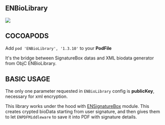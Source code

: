 ## ENBioLibrary

![](https://badgen.net/badge/stable/1.3.10/blue)

## COCOAPODS

Add `pod 'ENBioLibrary', '1.3.10'` to your **PodFile**

It's the bridge between SignatureBox datas and XML biodata generator from ObjC ENBioLibrary.

## BASIC USAGE

The only one parameter requested in `ENBioLibrary` config is **publicKey**, necessary for xml encryption.

This library works under the hood with [ENSignatureBox](../ENSignatureBox/README.md) module. This creates crypted bioData starting from user signature, and then gives them to let `ENPDFMiddleware` to save it into PDF with signature details.
